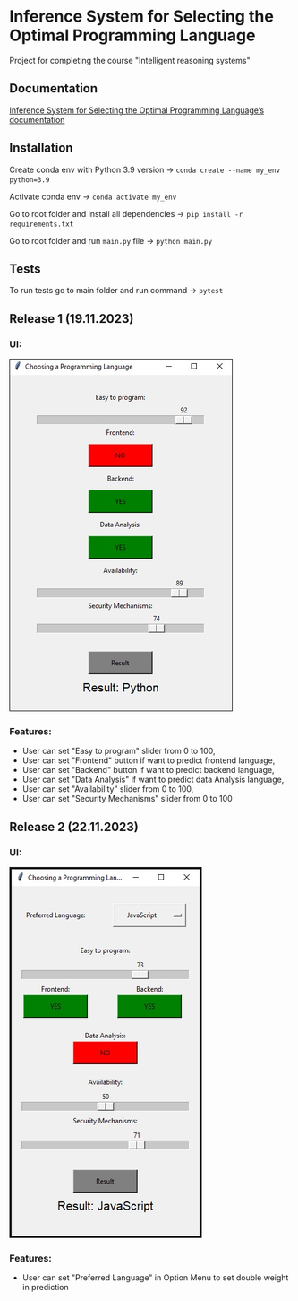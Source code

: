 # Inference System for Selecting the Optimal Programming Language

Project for completing the course "Intelligent reasoning systems"

## Documentation
<a href="https://wolanin00.github.io/Inference-System-for-Selecting-the-Optimal-Programming-Language/index.html" target="_blank">Inference System for Selecting the Optimal Programming Language’s documentation</a>

## Installation
Create conda env with Python 3.9 version -> `conda create --name my_env python=3.9`

Activate conda env -> `conda activate my_env`

Go to root folder and install all dependencies -> `pip install -r requirements.txt`

Go to root folder and run `main.py` file -> `python main.py`

## Tests
To run tests go to main folder and run command -> `pytest`

## Release 1 (19.11.2023)
### UI:
<img src="./static/scn/Release_1_UI.jpg" alt="Screenshot" style="border: 1px solid #000;"/>

### Features:
- User can set "Easy to program" slider from 0 to 100,
- User can set "Frontend" button if want to predict frontend language,
- User can set "Backend" button if want to predict backend language,
- User can set "Data Analysis" if want to predict data Analysis language,
- User can set "Availability" slider from 0 to 100,
- User can set "Security Mechanisms" slider from 0 to 100

## Release 2 (22.11.2023)
### UI:
<img src="./static/scn/Release_2_UI.jpg" alt="Screenshot"/>

### Features:
- User can set "Preferred Language" in Option Menu to set double weight in prediction

